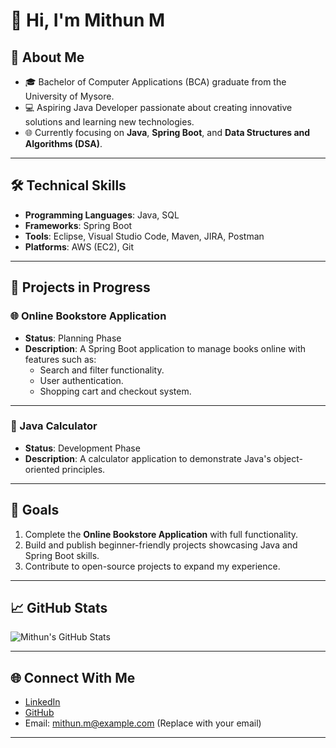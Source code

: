 # 👋 Hi, I'm Mithun M

## 🌟 About Me
- 🎓 Bachelor of Computer Applications (BCA) graduate from the University of Mysore.
- 💻 Aspiring Java Developer passionate about creating innovative solutions and learning new technologies.
- 🌐 Currently focusing on **Java**, **Spring Boot**, and **Data Structures and Algorithms (DSA)**.

---

## 🛠️ Technical Skills
- **Programming Languages**: Java, SQL
- **Frameworks**: Spring Boot
- **Tools**: Eclipse, Visual Studio Code, Maven, JIRA, Postman
- **Platforms**: AWS (EC2), Git

---

## 📂 Projects in Progress

### 🌐 Online Bookstore Application
- **Status**: Planning Phase  
- **Description**: A Spring Boot application to manage books online with features such as:
  - Search and filter functionality.
  - User authentication.
  - Shopping cart and checkout system.  

---

### 🧮 Java Calculator
- **Status**: Development Phase  
- **Description**: A calculator application to demonstrate Java's object-oriented principles.

---

## 🚀 Goals
1. Complete the **Online Bookstore Application** with full functionality.
2. Build and publish beginner-friendly projects showcasing Java and Spring Boot skills.
3. Contribute to open-source projects to expand my experience.

---

## 📈 GitHub Stats
![Mithun's GitHub Stats](https://github-readme-stats.vercel.app/api?username=Mithunn11&show_icons=true&theme=radical)

---

## 🌐 Connect With Me
- [LinkedIn](https://www.linkedin.com/in/mithun-m-b0475b2b4)
- [GitHub](https://github.com/Mithunn11)
- Email: mithun.m@example.com (Replace with your email)

---

